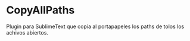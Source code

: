 CopyAllPaths
=====================
 Plugin para SublimeText que copia al portapapeles los paths de tolos los achivos abiertos.

